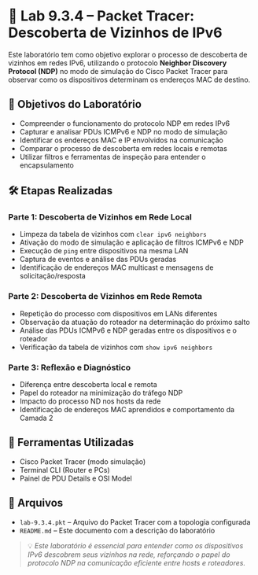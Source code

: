 # 🧪 Lab 9.3.4 – Packet Tracer: Descoberta de Vizinhos de IPv6

Este laboratório tem como objetivo explorar o processo de descoberta de vizinhos em redes IPv6, utilizando o protocolo **Neighbor Discovery Protocol (NDP)** no modo de simulação do Cisco Packet Tracer para observar como os dispositivos determinam os endereços MAC de destino.

## 🎯 Objetivos do Laboratório

- Compreender o funcionamento do protocolo NDP em redes IPv6
- Capturar e analisar PDUs ICMPv6 e NDP no modo de simulação
- Identificar os endereços MAC e IP envolvidos na comunicação
- Comparar o processo de descoberta em redes locais e remotas
- Utilizar filtros e ferramentas de inspeção para entender o encapsulamento

## 🛠️ Etapas Realizadas

### Parte 1: Descoberta de Vizinhos em Rede Local

- Limpeza da tabela de vizinhos com `clear ipv6 neighbors`
- Ativação do modo de simulação e aplicação de filtros ICMPv6 e NDP
- Execução de `ping` entre dispositivos na mesma LAN
- Captura de eventos e análise das PDUs geradas
- Identificação de endereços MAC multicast e mensagens de solicitação/resposta

### Parte 2: Descoberta de Vizinhos em Rede Remota

- Repetição do processo com dispositivos em LANs diferentes
- Observação da atuação do roteador na determinação do próximo salto
- Análise das PDUs ICMPv6 e NDP geradas entre os dispositivos e o roteador
- Verificação da tabela de vizinhos com `show ipv6 neighbors`

### Parte 3: Reflexão e Diagnóstico

- Diferença entre descoberta local e remota
- Papel do roteador na minimização do tráfego NDP
- Impacto do processo ND nos hosts da rede
- Identificação de endereços MAC aprendidos e comportamento da Camada 2

## 🧰 Ferramentas Utilizadas

- Cisco Packet Tracer (modo simulação)
- Terminal CLI (Router e PCs)
- Painel de PDU Details e OSI Model

## 📎 Arquivos

- `lab-9.3.4.pkt` – Arquivo do Packet Tracer com a topologia configurada
- `README.md` – Este documento com a descrição do laboratório

> 💡 *Este laboratório é essencial para entender como os dispositivos IPv6 descobrem seus vizinhos na rede, reforçando o papel do protocolo NDP na comunicação eficiente entre hosts e roteadores.*
